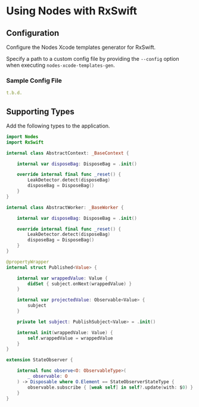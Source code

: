 # Using Nodes with RxSwift

## Configuration

Configure the Nodes Xcode templates generator for RxSwift.

Specify a path to a custom config file by providing the `--config` option when executing `nodes-xcode-templates-gen`.

### Sample Config File

```yaml
t.b.d.
```

## Supporting Types

Add the following types to the application.

```swift
import Nodes
import RxSwift

internal class AbstractContext: _BaseContext {

    internal var disposeBag: DisposeBag = .init()

    override internal final func _reset() {
        LeakDetector.detect(disposeBag)
        disposeBag = DisposeBag()
    }
}

internal class AbstractWorker: _BaseWorker {

    internal var disposeBag: DisposeBag = .init()

    override internal final func _reset() {
        LeakDetector.detect(disposeBag)
        disposeBag = DisposeBag()
    }
}

@propertyWrapper
internal struct Published<Value> {

    internal var wrappedValue: Value {
        didSet { subject.onNext(wrappedValue) }
    }

    internal var projectedValue: Observable<Value> {
        subject
    }

    private let subject: PublishSubject<Value> = .init()

    internal init(wrappedValue: Value) {
        self.wrappedValue = wrappedValue
    }
}

extension StateObserver {

    internal func observe<O: ObservableType>(
        _ observable: O
    ) -> Disposable where O.Element == StateObserverStateType {
        observable.subscribe { [weak self] in self?.update(with: $0) }
    }
}
```
